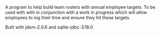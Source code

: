 A program to help build team rosters with annual employee targets. To be used with with in conjunction with a work in progress which will allow employees to log their time and ensure they hit these targets.

Built with jdom-2.0.6 and sqlite-jdbc-3.18.0
